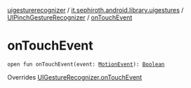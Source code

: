 [uigesturerecognizer](../../index.md) / [it.sephiroth.android.library.uigestures](../index.md) / [UIPinchGestureRecognizer](index.md) / [onTouchEvent](./on-touch-event.md)

# onTouchEvent

`open fun onTouchEvent(event: `[`MotionEvent`](https://developer.android.com/reference/android/view/MotionEvent.html)`): `[`Boolean`](https://kotlinlang.org/api/latest/jvm/stdlib/kotlin/-boolean/index.html)

Overrides [UIGestureRecognizer.onTouchEvent](../-u-i-gesture-recognizer/on-touch-event.md)

